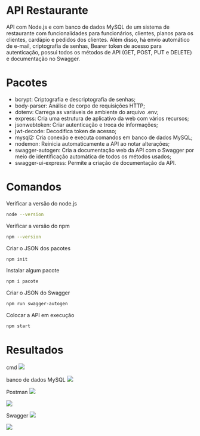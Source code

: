 # API Restaurante

API com Node.js e com banco de dados MySQL de um sistema de restaurante com funcionalidades para funcionários, clientes, planos para os clientes, cardápio e pedidos dos clientes. Além disso, há envio automático de e-mail, criptografia de senhas, Bearer token de acesso para autenticação, possui todos os métodos de API (GET, POST, PUT e DELETE) e documentação no Swagger.

# Pacotes

- bcrypt: Criptografia e descriptografia de senhas;
- body-parser: Análise de corpo de requisições HTTP;
- dotenv: Carrega as variáveis de ambiente do arquivo .env;
- express: Cria uma estrutura de aplicativo da web com vários recursos;
- jsonwebtoken: Criar autenticação e troca de informações;
- jwt-decode: Decodifica token de acesso;
- mysql2: Cria conexão e executa comandos em banco de dados MySQL;
- nodemon: Reinicia automaticamente a API ao notar alterações;
- swagger-autogen: Cria a documentação web da API com o Swagger por meio de identificação automática de todos os métodos usados;
- swagger-ui-express: Permite a criação de documentação da API.

# Comandos

Verificar a versão do node.js
```bash
node --version
```

Verificar a versão do npm
```bash
npm --version
```

Criar o JSON dos pacotes
```bash
npm init
```

Instalar algum pacote
```bash
npm i pacote
```

Criar o JSON do Swagger
```bash
npm run swagger-autogen
```

Colocar a API em execução
```bash
npm start
```

# Resultados

cmd
<span>
    <img src="https://user-images.githubusercontent.com/85804895/205183705-dbb33c2d-ee08-4241-a1e8-33d9aec008af.png">
</span>

banco de dados MySQL
<span>
    <img src="https://user-images.githubusercontent.com/85804895/205183960-b92feb8b-aa6f-4c10-9839-d70980520330.png">
</span>

Postman
<span>
    <img src="https://user-images.githubusercontent.com/85804895/205184076-c2a0e125-10aa-4e4d-ba04-10539bf3a017.png">
</span>

<span>
    <img src="https://user-images.githubusercontent.com/85804895/205184158-bef7cbc1-11bd-4943-9116-1e791e15bff5.png">
</span>

Swagger
<span>
    <img src="https://user-images.githubusercontent.com/85804895/205184213-73fe6a7d-90a0-465e-970d-6d6ad408340d.png">
</span>

<span>
    <img src="https://user-images.githubusercontent.com/85804895/205184306-8d0b5cc2-9872-412e-8267-9ceed3b4e6e6.png">
</span>